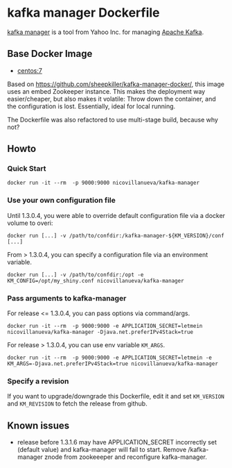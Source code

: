 # kafka manager Dockerfile
[kafka manager](https://github.com/yahoo/kafka-manager) is a tool from Yahoo Inc. for managing [Apache Kafka](http://kafka.apache.org).
## Base Docker Image ##
* [centos:7](https://hub.docker.com/_/centos/)

Based on https://github.com/sheepkiller/kafka-manager-docker/, this image uses an embed Zookeeper instance. This makes the deployment way easier/cheaper, but also makes it volatile: Throw down the container, and the configuration is lost. Essentially, ideal for local running.

The Dockerfile was also refactored to use multi-stage build, because why not?

## Howto
### Quick Start
```
docker run -it --rm  -p 9000:9000 nicovillanueva/kafka-manager
```

### Use your own configuration file
Until 1.3.0.4, you were able to override default configuration file via a docker volume to overi:
```
docker run [...] -v /path/to/confdir:/kafka-manager-${KM_VERSION}/conf [...]
```
From > 1.3.0.4, you can specify a configuration file via an environment variable.
```
docker run [...] -v /path/to/confdir:/opt -e KM_CONFIG=/opt/my_shiny.conf nicovillanueva/kafka-manager
```

### Pass arguments to kafka-manager
For release <= 1.3.0.4, you can pass options via command/args.
```
docker run -it --rm  -p 9000:9000 -e APPLICATION_SECRET=letmein nicovillanueva/kafka-manager -Djava.net.preferIPv4Stack=true
```
For release > 1.3.0.4, you can use env variable `KM_ARGS`.
```
docker run -it --rm  -p 9000:9000 -e APPLICATION_SECRET=letmein -e KM_ARGS=-Djava.net.preferIPv4Stack=true nicovillanueva/kafka-manager
```

### Specify a revision
If you want to upgrade/downgrade this Dockerfile, edit it and set `KM_VERSION` and `KM_REVISION` to fetch the release from github.

## Known issues
- release before 1.3.1.6 may have APPLICATION_SECRET incorrectly set (default value) and kafka-manager will fail to start. Remove /kafka-manager znode from zookeeeper and reconfigure kafka-manager.
